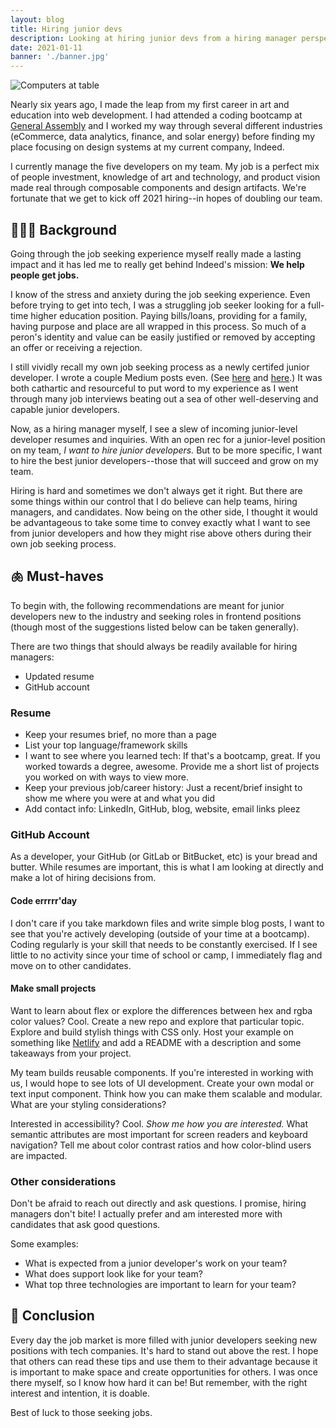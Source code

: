 ```yaml
---
layout: blog
title: Hiring junior devs
description: Looking at hiring junior devs from a hiring manager perspective
date: 2021-01-11
banner: './banner.jpg'
---
```


<img class="responsive-img" src="/images/uploads/2021-01-11/IMG_5518.JPG" alt="Computers at table" />

Nearly six years ago, I made the leap from my first career in art and education into web development. I had attended a coding bootcamp at [General Assembly](https://generalassemb.ly/) and I worked my way through several different industries (eCommerce, data analytics, finance, and solar energy) before finding my place focusing on design systems at my current company, Indeed.

I currently manage the five developers on my team. My job is a perfect mix of people investment, knowledge of art and technology, and product vision made real through composable components and design artifacts. We're fortunate that we get to kick off 2021 hiring--in hopes of doubling our team.

## 👩🏻‍🏫 Background

Going through the job seeking experience myself really made a lasting impact and it has led me to really get behind Indeed's mission: **We help people get jobs.**

I know of the stress and anxiety during the job seeking experience. Even before trying to get into tech, I was a struggling job seeker looking for a full-time higher education position. Paying bills/loans, providing for a family, having purpose and place are all wrapped in this process. So much of a peron's identity and value can be easily justified or removed by accepting an offer or receiving a rejection.

I still vividly recall my own job seeking process as a newly certifed junior developer. I wrote a couple Medium posts even. (See [here](https://medium.com/@ErinTheRad/a-definitive-list-of-job-search-resources-bd0fee9b4632) and [here](https://startupsventurecapital.com/my-job-seeking-process-e7af518a8fdd).) It was both cathartic and resourceful to put word to my experience as I went through many job interviews beating out a sea of other well-deserving and capable junior developers.

Now, as a hiring manager myself, I see a slew of incoming junior-level developer resumes and inquiries. With an open rec for a junior-level position on my team, *I want to hire junior developers.* But to be more specific, I want to hire the best junior developers--those that will succeed and grow on my team.

Hiring is hard and sometimes we don't always get it right. But there are some things within our control that I do believe can help teams, hiring managers, and candidates. Now being on the other side, I thought it would be advantageous to take some time to convey exactly what I want to see from junior developers and how they might rise above others during their own job seeking process.

## 🫁 Must-haves

To begin with, the following recommendations are meant for junior developers new to the industry and seeking roles in frontend positions (though most of the suggestions listed below can be taken generally).

There are two things that should always be readily available for hiring managers:

* Updated resume
* GitHub account

### Resume

* Keep your resumes brief, no more than a page
* List your top language/framework skills
* I want to see where you learned tech: If that's a bootcamp, great. If you worked towards a degree, awesome. Provide me a short list of projects you worked on with ways to view more.
* Keep your previous job/career history: Just a recent/brief insight to show me where you were at and what you did
* Add contact info: LinkedIn, GitHub, blog, website, email links pleez

### GitHub Account

As a developer, your GitHub (or GitLab or BitBucket, etc) is your bread and butter. While resumes are important, this is what I am looking at directly and make a lot of hiring decisions from.

#### Code errrrr'day

I don't care if you take markdown files and write simple blog posts, I want to see that you're actively developing (outside of your time at a bootcamp). Coding regularly is your skill that needs to be constantly exercised. If I see little to no activity since your time of school or camp, I immediately flag and move on to other candidates.

#### Make small projects

Want to learn about flex or explore the differences between hex and rgba color values? Cool. Create a new repo and explore that particular topic. Explore and build stylish things with CSS only. Host your example on something like [Netlify](https://www.netlify.com/) and add a README with a description and some takeaways from your project.

My team builds reusable components. If you're interested in working with us, I would hope to see lots of UI development. Create your own modal or text input component. Think how you can make them scalable and modular. What are your styling considerations?

Interested in accessibility? Cool. *Show me how you are interested.* What semantic attributes are most important for screen readers and keyboard navigation? Tell me about color contrast ratios and how color-blind users are impacted.

### Other considerations

Don't be afraid to reach out directly and ask questions. I promise, hiring managers don't bite! I actually prefer and am interested more with candidates that ask good questions.

Some examples:

* What is expected from a junior developer's work on your team?
* What does support look like for your team?
* What top three technologies are important to learn for your team?

## 🎠 Conclusion

Every day the job market is more filled with junior developers seeking new positions with tech companies. It's hard to stand out above the rest. I hope that others can read these tips and use them to their advantage because it is important to make space and create opportunities for others. I was once there myself, so I know how hard it can be! But remember, with the right interest and intention, it is doable.

Best of luck to those seeking jobs.


